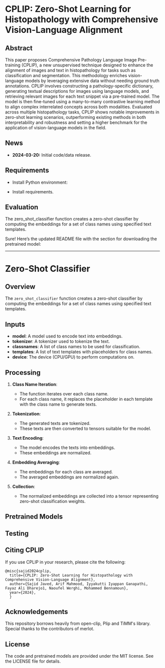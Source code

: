 # CPLIP: Zero-Shot Learning for Histopathology with Comprehensive Vision-Language Alignment

## Abstract

This paper proposes Comprehensive Pathology Language Image Pre-training (CPLIP), a new unsupervised technique designed to enhance the alignment of images and text in histopathology for tasks such as classification and segmentation. This methodology enriches vision-language models by leveraging extensive data without needing ground truth annotations. CPLIP involves constructing a pathology-specific dictionary, generating textual descriptions for images using language models, and retrieving relevant images for each text snippet via a pre-trained model. The model is then fine-tuned using a many-to-many contrastive learning method to align complex interrelated concepts across both modalities. Evaluated across multiple histopathology tasks, CPLIP shows notable improvements in zero-shot learning scenarios, outperforming existing methods in both interpretability and robustness and setting a higher benchmark for the application of vision-language models in the field.

## News

- **2024-03-20:** Initial code/data release.


## Requirements

- Install Python environment:
 
- Install requirements.


## Evaluation
The zero_shot_classifier function creates a zero-shot classifier by computing the embeddings for a set of class names using specified text templates.

Sure! Here’s the updated README file with the section for downloading the pretrained model:

---

# Zero-Shot Classifier

## Overview

The `zero_shot_classifier` function creates a zero-shot classifier by computing the embeddings for a set of class names using specified text templates.

## Inputs

- **model**: A model used to encode text into embeddings.
- **tokenizer**: A tokenizer used to tokenize the text.
- **classnames**: A list of class names to be used for classification.
- **templates**: A list of text templates with placeholders for class names.
- **device**: The device (CPU/GPU) to perform computations on.

## Processing

1. **Class Name Iteration**:
   - The function iterates over each class name.
   - For each class name, it replaces the placeholder in each template with the class name to generate texts.

2. **Tokenization**:
   - The generated texts are tokenized.
   - These texts are then converted to tensors suitable for the model.

3. **Text Encoding**:
   - The model encodes the texts into embeddings.
   - These embeddings are normalized.

4. **Embedding Averaging**:
   - The embeddings for each class are averaged.
   - The averaged embeddings are normalized again.

5. **Collection**:
   - The normalized embeddings are collected into a tensor representing zero-shot classification weights.

## Pretrained Models



## Testing



## Citing CPLIP

If you use CPLIP in your research, please cite the following:

```
@misc{sajid2024cplip,
  title={CPLIP: Zero-Shot Learning for Histopathology with Comprehensive Vision-Language Alignment},
  author={Sajid Javed, Arif Mahmood, Iyyakutti Iyappan Ganapathi, Fayaz Ali Dharejo1, Naoufel Werghi, Mohammed Bennamoun},
  year={2024},
  }
```

## Acknowledgements

This repository borrows heavily from open-clip, Plip and TiMM's library. Special thanks to the contributors of merlot.

## License

The code and pretrained models are provided under the MIT license. See the LICENSE file for details.
